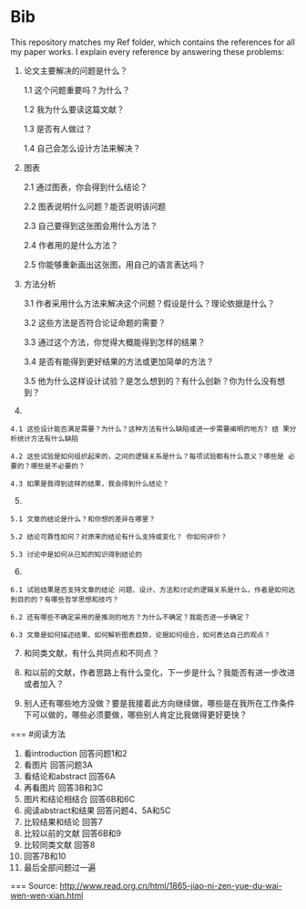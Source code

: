 # Bib
This repository matches my Ref folder, which contains the references for all my paper works. I explain every reference by answering these problems:

1. 	论文主要解决的问题是什么？

	1.1	这个问题重要吗？为什么？

	1.2	我为什么要读这篇文献？ 

	1.3	是否有人做过？

	1.4	自己会怎么设计方法来解决？

2. 	图表	

	2.1	通过图表，你会得到什么结论？ 
	  	
	2.2	图表说明什么问题？能否说明该问题 
      	
	2.3	自己要得到这张图会用什么方法？ 
	
	2.4	作者用的是什么方法？ 
	
	2.5	你能够重新画出这张图，用自己的语言表达吗？

3.	方法分析
	
	3.1	作者采用什么方法来解决这个问题？假设是什么？理论依据是什么？ 
	
	3.2	这些方法是否符合论证命题的需要？ 

	3.3	通过这个方法，你觉得大概能得到怎样的结果？ 

	3.4	是否有能得到更好结果的方法或更加简单的方法？ 

	3.5	他为什么这样设计试验？是怎么想到的？有什么创新？你为什么没有想到？ 

4. 
	
	4.1	这些设计能否满足需要？为什么？这种方法有什么缺陷或进一步需要阐明的地方? 结 果分析统计方法有什么缺陷
	
	4.2	这些试验是如何组织起来的，之间的逻辑关系是什么？每项试验都有什么意义？哪些是 必要的？哪些是不必要的？ 
	
	4.3	如果是我得到这样的结果，我会得到什么结论？

5.
	
	5.1	文章的结论是什么？和你想的差异在哪里？ 
	
	5.2	结论可靠性如何？对原来的结论有什么支持或变化？ 你如何评价？ 
	
	5.3	讨论中是如何从已知的知识得到结论的

6.	
	
	6.1	试验结果是否支持文章的结论 问题、设计、方法和讨论的逻辑关系是什么，作者是如何达到目的的？有哪些哲学思想和技巧？ 
	
	6.2	还有哪些不确定采用的是推测的地方？为什么不确定？我能否进一步确定？ 
	
	6.3	文章是如何描述结果、如何解析图表趋势，论据如何组合，如何表达自己的观点？ 

7.	和同类文献，有什么共同点和不同点？

8.	和以前的文献，作者思路上有什么变化，下一步是什么？我能否有进一步改进或者加入？

9.	别人还有哪些地方没做？要是我接着此方向继续做，哪些是在我所在工作条件下可以做的，哪些必须要做，哪些别人肯定比我做得更好更快？

===
#阅读方法
1. 看introduction 回答问题1和2 
2. 看图片 回答问题3A 
3. 看结论和abstract 回答6A 
4. 再看图片 回答3B和3C 
5. 图片和结论相结合 回答6B和6C 
6. 阅读abstract和结果 回答问题4、5A和5C 
7. 比较结果和结论 回答7 
8. 比较以前的文献 回答6B和9 
9. 比较同类文献 回答8 
10. 回答7B和10 
11. 最后全部问题过一遍

===
Source: http://www.read.org.cn/html/1865-jiao-ni-zen-yue-du-wai-wen-wen-xian.html


